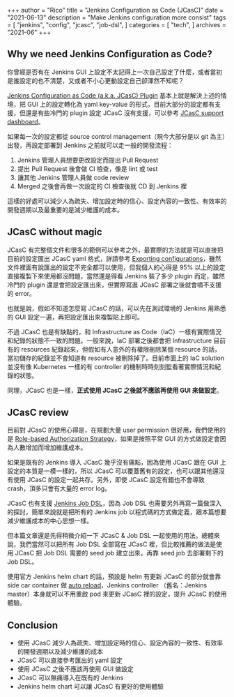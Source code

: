 +++
author = "Rico"
title = "Jenkins Configuration as Code (JCasC)"
date = "2021-06-13"
description = "Make Jenkins configuration more consist"
tags = [
    "jenkins",
    "config",
    "jcasc",
    "job-dsl",
]
categories = [
    "tech",
]
archives = "2021-06"
+++

## Why we need Jenkins Configuration as Code?

你曾經是否有在 Jenkins GUI 上設定不太記得上一次自己設定了什麼，或者當初是誰設定的也不清楚，又或者不小心更動設定自己卻渾然不知呢？

[Jenkins Configuration as Code (a.k.a. JCasC) Plugin](https://github.com/jenkinsci/configuration-as-code-plugin) 基本上就是解決上述的情境，把 GUI 上的設定轉化為 yaml key-value 的形式，目前大部分的設定都有支援，但還是有些冷門的 plugin 設定 JCasC 沒有支援，可以參考 [JCasC support dashboard](https://issues.jenkins.io/secure/Dashboard.jspa?selectPageId=18341)。

如果每一次的設定都從 source control management（現今大部分是以 git 為主）出發，再設定部署到 Jenkins 之前就可以走一般的開發流程：

1. Jenkins 管理人員想要更改設定而提出 Pull Request
2. 提出 Pull Request 後會做 CI 檢查，像是 lint 或 test
3. 讓其他 Jenkins 管理人員做 code review
4. Merged 之後會再做一次設定的 CI 檢查後就 CD 到 Jenkins 裡

這樣的好處可以減少人為疏失、增加設定時的信心、設定內容的一致性、有效率的開發週期以及最重要的是減少維護的成本。

## JCasC without magic

JCasC 有完整個文件和很多的範例可以參考之外，最實際的方法就是可以直接把目前的設定匯出 JCasC yaml 格式，詳請參考 [Exporting configurations](https://github.com/jenkinsci/configuration-as-code-plugin/blob/master/docs/features/configExport.md)，雖然文件裡面有說匯出的設定不完全都可以使用，但我個人的心得是 95% 以上的設定直接複製下來使用都沒問題，當然還是得看 Jenkins 裝了多少 plugin 而定，雖然冷門的 plugin 還是會把設定匯出來，但實際寫進 JCasC 部署之後就會噴不支援的 error。

也就是說，假如不知道怎麼寫 JCasC 的話，可以先在測試環境的 Jenkins 用熟悉的 GUI 設定一遍，再把設定匯出來複製貼上即可。

不過 JCasC 也是有缺點的，和 Infrastructure as Code（IaC）一樣有實際情況和紀錄的狀態不一致的問題。一般來說，IaC 部署之後都會把 Infrastructure 目前有的 resources 紀錄起來，但假如有人意外的有權限刪除某個 resource 的話，當初儲存的紀錄並不會知道有 resource 被刪除掉了。目前市面上的 IaC solution 並沒有像 Kubernetes 一樣的有 controller 的機制時時刻刻監看著實際情況和紀錄的狀態。

同理，JCasC 也是一樣，**正式使用 JCasC 之後就不應該再使用 GUI 來做設定**。

## JCasC review

目前對 JCasC 的使用心得是，在規劃大量 user permission 很好用，我們使用的是 [Role-based Authorization Strategy](https://plugins.jenkins.io/role-strategy/)，如果是按照平常 GUI 的方式做設定會因為人數增加而增加維護成本。

如果是既有的 Jenkins 導入 JCasC 幾乎沒有痛點，因為使用 JCasC 跟在 GUI 上設定的本質是一模一樣的，所以 JCasC 可以覆蓋舊有的設定，也可以跟其他還沒有使用 JCasC 的設定一起共存。另外，即使 JCasC 設定有錯也不會導致 crash，頂多只會有大量的 error log。

JCasC 也有支援 [Jenkins Job DSL](https://plugins.jenkins.io/job-dsl/)，因為 Job DSL 也需要另外再寫一篇做深入的探討，簡單來說就是把所有的 Jenkins job 以程式碼的方式做定義，跟本篇想要減少維護成本的中心思想一樣。

但本篇文章還是先得稍微介紹一下 JCasC & Job DSL 一起使用的用法。總體來說，我們當然可以把所有 Job DSL 全部寫在 JCasC 裡，但比較推薦的做法是使用 JCasC 把 Job DSL 需要的 seed job 建立出來，再靠 seed job 去部署剩下的 Job DSL。

使用官方 Jenkins helm chart 的話，預設是 helm 有更新 JCasC 的部分就會靠 side car container 做 [auto reload](https://github.com/jenkinsci/helm-charts/tree/main/charts/jenkins#config-as-code-with-or-without-auto-reload)，Jenkins controller （舊名：Jenkins master）本身就可以不用重啟 pod 來更新 JCasC 裡的設定，提升 JCasC 的使用體驗。

## Conclusion

* 使用 JCasC 減少人為疏失、增加設定時的信心、設定內容的一致性、有效率的開發週期以及減少維護的成本
* JCasC 可以直接參考匯出的 yaml 設定
* 使用 JCasC 之後不應該再使用 GUI 做設定
* JCasC 可以無痛導入在既有的 Jenkins
* Jenkins helm chart 可以讓 JCasC 有更好的使用體驗